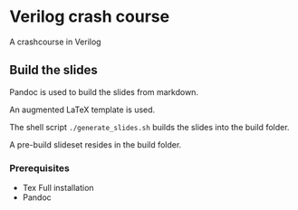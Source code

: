 # Verilog crash course
A crashcourse in Verilog

## Build the slides
Pandoc is used to build the slides from markdown.

An augmented LaTeX template is used.

The shell script ```./generate_slides.sh``` builds the slides into the build folder.

A pre-build slideset resides in the build folder.

### Prerequisites
* Tex Full installation
* Pandoc
